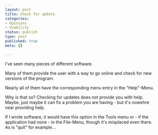 ```yaml
---
layout: post
title: Check for update
categories:
- Opinions
- Usability
status: publish
type: post
published: true
meta: {}

---
```

<p>I've seen many pieces of different software.</p>
<p>Many of them provide the user with a way to go online and check for new versions of the program.</p>
<p>Nearly all of them have the corresponding menu entry in the "Help"-Menu.</p>
<p>Why is that so? Checking for updates does not provide you with help. Maybe, just maybe it can fix a problem you are having - but it's nowehre near providing help.</p>
<p>If I wrote software, it would have this option in the Tools menu or - if the application had none - in the File-Menu, though it's misplaced even there. As is "quit" for example...</p>
